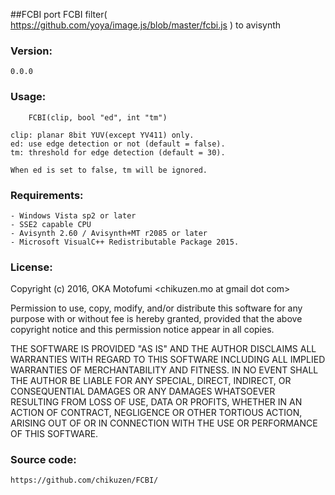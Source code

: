 ##FCBI
	port FCBI filter( https://github.com/yoya/image.js/blob/master/fcbi.js ) to avisynth

### Version:
	0.0.0

### Usage:
```
	FCBI(clip, bool "ed", int "tm")
```
	clip: planar 8bit YUV(except YV411) only.
	ed: use edge detection or not (default = false).
	tm: threshold for edge detection (default = 30).
	
	When ed is set to false, tm will be ignored.

### Requirements:
	- Windows Vista sp2 or later
	- SSE2 capable CPU
	- Avisynth 2.60 / Avisynth+MT r2085 or later
	- Microsoft VisualC++ Redistributable Package 2015.

### License:
Copyright (c) 2016, OKA Motofumi <chikuzen.mo at gmail dot com>

Permission to use, copy, modify, and/or distribute this software for any
purpose with or without fee is hereby granted, provided that the above
copyright notice and this permission notice appear in all copies.

THE SOFTWARE IS PROVIDED "AS IS" AND THE AUTHOR DISCLAIMS ALL WARRANTIES WITH
REGARD TO THIS SOFTWARE INCLUDING ALL IMPLIED WARRANTIES OF MERCHANTABILITY AND
FITNESS. IN NO EVENT SHALL THE AUTHOR BE LIABLE FOR ANY SPECIAL, DIRECT,
INDIRECT, OR CONSEQUENTIAL DAMAGES OR ANY DAMAGES WHATSOEVER RESULTING FROM
LOSS OF USE, DATA OR PROFITS, WHETHER IN AN ACTION OF CONTRACT, NEGLIGENCE OR
OTHER TORTIOUS ACTION, ARISING OUT OF OR IN CONNECTION WITH THE USE OR
PERFORMANCE OF THIS SOFTWARE.

### Source code:
	https://github.com/chikuzen/FCBI/
